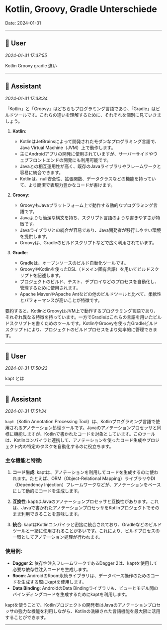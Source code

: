 # Kotlin, Groovy, Gradle Unterschiede

Date: 2024-01-31

---

## 👤 User
*2024-01-31 17:37:55*

Kotlin Groovy gradle 違い

---

## 🤖 Assistant
*2024-01-31 17:38:34*

「Kotlin」と「Groovy」はどちらもプログラミング言語であり、「Gradle」はビルドツールです。これらの違いを理解するために、それぞれを個別に見ていきましょう。

1. **Kotlin**: 
   - KotlinはJetBrainsによって開発されたモダンなプログラミング言語で、Java Virtual Machine（JVM）上で動作します。
   - 主にAndroidアプリの開発に使用されていますが、サーバーサイドやウェブフロントエンドの開発にも利用可能です。
   - Javaとの相互運用性が高く、既存のJavaライブラリやフレームワークと容易に統合できます。
   - Kotlinは、null安全性、拡張関数、データクラスなどの機能を持っていて、より簡潔で表現力豊かなコードが書けます。

2. **Groovy**: 
   - GroovyもJavaプラットフォーム上で動作する動的なプログラミング言語です。
   - Javaよりも簡潔な構文を持ち、スクリプト言語のような書きやすさが特徴です。
   - Javaライブラリとの統合が容易であり、Java開発者が移行しやすい環境を提供します。
   - Groovyは、Gradleのビルドスクリプトなどで広く利用されています。

3. **Gradle**: 
   - Gradleは、オープンソースのビルド自動化ツールです。
   - GroovyやKotlinを使ったDSL（ドメイン固有言語）を用いてビルドスクリプトを記述します。
   - プロジェクトのビルド、テスト、デプロイなどのプロセスを自動化し、管理するために使用されます。
   - Apache MavenやApache Antなどの他のビルドツールと比べて、柔軟性とパフォーマンスが高いことが特徴です。

要約すると、KotlinとGroovyはJVM上で動作するプログラミング言語であり、それぞれ異なる特徴を持っています。一方でGradleはこれらの言語を用いたビルドスクリプトを書くためのツールです。KotlinやGroovyを使ったGradleビルドスクリプトにより、プロジェクトのビルドプロセスをより効率的に管理できます。

---

## 👤 User
*2024-01-31 17:50:23*

kapt とは

---

## 🤖 Assistant
*2024-01-31 17:51:34*

`kapt`（Kotlin Annotation Processing Tool）は、Kotlinプログラミング言語で使用されるアノテーション処理ツールです。Javaのアノテーションプロセッサと同様に機能しますが、Kotlinで書かれたコードを対象としています。このツールは、Kotlinコンパイラと連携して、アノテーションを使ったコード生成やプロジェクト内の特定のタスクを自動化するのに役立ちます。

### 主な機能と特徴:

1. **コード生成**: kaptは、アノテーションを利用してコードを生成するのに使われます。たとえば、ORM（Object-Relational Mapping）ライブラリやDI（Dependency Injection）フレームワークなどが、アノテーションをベースにして動的にコードを生成します。

2. **互換性**: kaptはJavaのアノテーションプロセッサと互換性があります。これは、Javaで書かれたアノテーションプロセッサをKotlinプロジェクトでそのまま利用できることを意味します。

3. **統合**: kaptはKotlinコンパイラと密接に統合されており、Gradleなどのビルドツールと一緒に使用されることが多いです。これにより、ビルドプロセスの一環としてアノテーション処理が行われます。

### 使用例:

- **Dagger 2**: 依存性注入フレームワークであるDagger 2は、kaptを使用して必要な依存性注入コードを生成します。
- **Room**: AndroidのRoom永続ライブラリは、データベース操作のためのコードを生成する際にkaptを使用します。
- **Data Binding**: AndroidのData Bindingライブラリも、ビューとモデル間のバインディングコードを生成するためにkaptを利用します。

kaptを使うことで、Kotlinプロジェクトの開発者はJavaのアノテーションプロセッサの強力な機能を利用しながら、Kotlinの洗練された言語機能を最大限に活用することができます。

---
